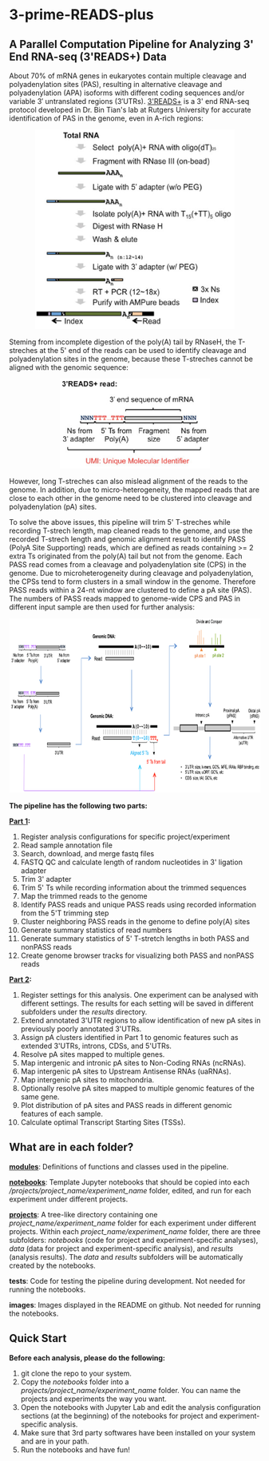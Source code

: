 # 3-prime-READS-plus
## A Parallel Computation Pipeline for Analyzing 3' End RNA-seq (3'READS+) Data 

About 70% of mRNA genes in eukaryotes contain multiple cleavage and polyadenylation sites (PAS), resulting in alternative cleavage and polyadenylation (APA) isoforms with different coding sequences and/or variable 3′ untranslated regions (3′UTRs). [3'READS+](https://www.ncbi.nlm.nih.gov/pmc/articles/PMC5029459/) is a 3' end RNA-seq protocol developed in Dr. Bin Tian's lab at Rutgers University for accurate identification of PAS in the genome, even in A-rich regions:

<p align="center">
  <img src="images/flowchart.jpg" width="400" height="400">
</p>

Steming from incomplete digestion of the poly(A) tail by RNaseH, the T-streches at the 5' end of the reads can be used to identify cleavage and polyadenylation sites in the genome, because these T-streches cannot be aligned with the genomic sequence:

<p align="center">
  <img src="images/read.jpg" width="300" height="180" class="center">
</p>

However, long T-streches can also mislead alignment of the reads to the genome. In addition, due to micro-heterogeneity, the mapped reads that are close to each other in the genome need to be clustered into cleavage and polyadenylation (pA) sites.

To solve the above issues, this pipeline will trim 5' T-streches while recording T-strech length, map cleaned reads to the genome, and use the recorded T-strech length and genomic alignment result to identify PASS (PolyA Site Supporting) reads, which are defined as reads containing >= 2 extra Ts originated from the poly(A) tail but not from the genome. Each PASS read comes from a cleavage and polyadenylation site (CPS) in the genome. Due to microheterogeneity during cleavage and polyadenylation, the CPSs tend to form clusters in a small window in the genome. Therefore PASS reads within a 24-nt window are clustered to define a pA site (PAS). The numbers of PASS reads mapped to genome-wide CPS and PAS in different input sample are then used for further analysis: 

<p align="center">
  <img src="images/pipeline.png" width="850" height="350" class="center">
</p>


**The pipeline has the following two parts:**

**[Part 1](https://github.com/DinghaiZ/3-prime-READS-plus/blob/master/projects/project_1/experiment_1/notebooks/Part-1.html):** 
1. Register analysis configurations for specific project/experiment
2. Read sample annotation file
3. Search, download, and merge fastq files 
4. FASTQ QC and calculate length of random nucleotides in 3' ligation adapter
5. Trim 3' adapter
6. Trim 5' Ts while recording information about the trimmed sequences 
7. Map the trimmed reads to the genome 
8. Identify PASS reads and unique PASS reads using recorded information from the 5'T trimming step 
9. Cluster neighboring PASS reads in the genome to define poly(A) sites 
10. Generate summary statistics of read numbers 
11. Generate summary statistics of 5' T-stretch lengths in both PASS and nonPASS reads 
12. Create genome browser tracks for visualizing both PASS and nonPASS reads 

**[Part 2](https://github.com/DinghaiZ/3-prime-READS-plus/blob/master/projects/project_1/experiment_1/notebooks/Part-2.html):** 
1. Register settings for this analysis. One experiment can be analysed with different settings. The results for each setting will be saved in different subfolders under the *results* directory. 
2. Extend annotated 3'UTR regions to allow identification of new pA sites in previously poorly annotated 3'UTRs. 
3. Assign pA clusters identified in Part 1 to genomic features such as extended 3'UTRs, introns, CDSs, and 5'UTRs.
4. Resolve pA sites mapped to multiple genes.
5. Map intergenic and intronic pA sites to Non-Coding RNAs (ncRNAs).
6. Map intergenic pA sites to Upstream Antisense RNAs (uaRNAs).
7. Map intergenic pA sites to mitochondria.
8. Optionally resolve pA sites mapped to multiple genomic features of the same gene.
9. Plot distribution of pA sites and PASS reads in different genomic features of each sample.
10. Calculate optimal Transcript Starting Sites (TSSs).


## What are in each folder?

**[modules](https://github.com/DinghaiZ/3-prime-READS-plus/tree/master/modules)**: Definitions of functions and classes used in the pipeline.

**[notebooks](https://github.com/DinghaiZ/3-prime-READS-plus/tree/master/notebooks)**: Template Jupyter notebooks that should be copied into each */projects/project_name/experiment_name* folder, edited, and run for each experiment under different projects.

**[projects](https://github.com/DinghaiZ/3-prime-READS-plus/tree/master/projects)**: A tree-like directory containing one *project_name/experiment_name* folder for each experiment under different projects. Within each *project_name/experiment_name* folder, there are three subfolders: *notebooks* (code for project and experiment-specific analyses), *data* (data for project and experiment-specific analysis), and *results* (analysis results). The *data* and *results* subfolders will be automatically created by the notebooks. 

**tests**: Code for testing the pipeline during development. Not needed for running the notebooks.

**images**: Images displayed in the README on github. Not needed for running the notebooks.



## Quick Start

**Before each analysis, please do the following:**
1. git clone the repo to your system.
2. Copy the *notebooks* folder into a *projects/project_name/experiment_name* folder. You can name the projects and experiments the way you want.
3. Open the notebooks with Jupyter Lab and edit the analysis configuration sections (at the beginning) of the notebooks for project and experiment-specific analysis.
4. Make sure that 3rd party softwares have been installed on your system and are in your path.
5. Run the notebooks and have fun!



